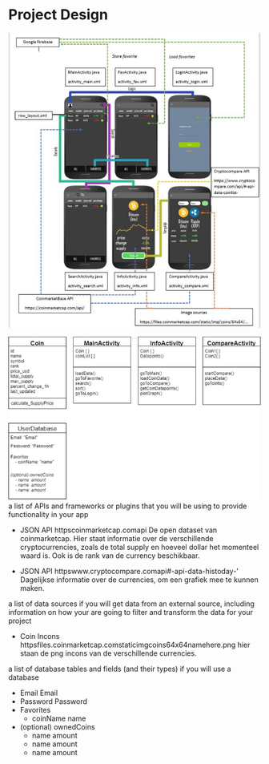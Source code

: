 # Project Design
![VisualSketchImage](/doc/design.jpg?raw=true)

![VisualSketchImage](/doc/Diagrams.jpg?raw=true)
a list of APIs and frameworks or plugins that you will be using to provide functionality in your app

- JSON API
httpscoinmarketcap.comapi
De open dataset van coinmarketcap. 
Hier staat informatie over de verschillende cryptocurrencies, zoals de total supply en hoeveel dollar het momenteel waard is. Ook is de rank van de currency beschikbaar.

- JSON API
httpswww.cryptocompare.comapi#-api-data-histoday-'
Dagelijkse informatie over de currencies, om een grafiek mee te kunnen maken.

a list of data sources if you will get data from an external source, including information on how your are going to filter and transform the data for your project

- Coin Incons
httpsfiles.coinmarketcap.comstaticimgcoins64x64namehere.png
hier staan de png incons van de verschillende currencies. 

a list of database tables and fields (and their types) if you will use a database
- Email Email
- Password Password
- Favorites
  - coinName name
- (optional) ownedCoins
    - name amount
    - name amount
    - name amount
